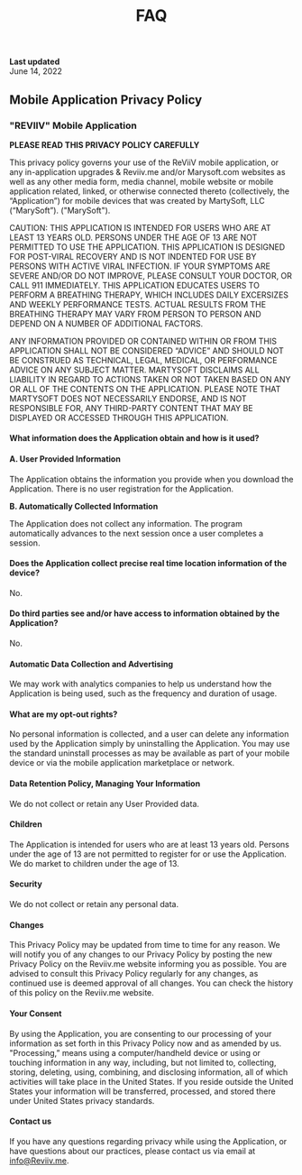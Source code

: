 ﻿---
layout: page
title: FAQ
include_in_header: true
---

**Last updated**  
June 14, 2022

## Mobile Application Privacy Policy

###  &quot;REVIIV&quot; Mobile Application

**PLEASE READ THIS PRIVACY POLICY CAREFULLY**

This privacy policy governs your use of the ReViiV mobile application, or any in-application upgrades & Reviiv.me and/or Marysoft.com websites as well as any other media form, media channel, mobile website or mobile application related, linked, or otherwise connected thereto (collectively, the “Application”) for mobile devices that was created by MartySoft, LLC (“MarySoft”). (&quot;MarySoft&quot;).

CAUTION:  THIS APPLICATION IS INTENDED FOR USERS WHO ARE AT LEAST 13 YEARS OLD.  PERSONS UNDER THE AGE OF 13 ARE NOT PERMITTED TO USE THE APPLICATION. THIS APPLICATION IS DESIGNED FOR POST-VIRAL RECOVERY AND IS NOT INDENTED FOR USE BY PERSONS WITH ACTIVE VIRAL INFECTION.  IF YOUR SYMPTOMS ARE SEVERE AND/OR DO NOT IMPROVE, PLEASE CONSULT YOUR DOCTOR, OR CALL 911 IMMEDIATELY.  THIS APPLICATION EDUCATES USERS TO PERFORM A BREATHING THERAPY, WHICH INCLUDES DAILY EXCERSIZES AND WEEKLY PERFORMANCE TESTS.  ACTUAL RESULTS FROM THE BREATHING THERAPY MAY VARY FROM PERSON TO PERSON AND DEPEND ON A NUMBER OF ADDITIONAL FACTORS.

ANY INFORMATION PROVIDED OR CONTAINED WITHIN OR FROM THIS APPLICATION SHALL NOT BE CONSIDERED “ADVICE” AND SHOULD NOT BE CONSTRUED AS TECHNICAL, LEGAL, MEDICAL, OR PERFORMANCE ADVICE ON ANY SUBJECT MATTER.   MARTYSOFT DISCLAIMS ALL LIABILITY IN REGARD TO ACTIONS TAKEN OR NOT TAKEN BASED ON ANY OR ALL OF THE CONTENTS ON THE APPLICATION. PLEASE NOTE THAT MARTYSOFT DOES NOT NECESSARILY ENDORSE, AND IS NOT RESPONSIBLE FOR, ANY THIRD-PARTY CONTENT THAT MAY BE DISPLAYED OR ACCESSED THROUGH THIS APPLICATION.


#### What information does the Application obtain and how is it used?

#### A. User Provided Information

The Application obtains the information you provide when you download the Application. There is no user registration for the Application.

**B. Automatically Collected Information**

The Application does not collect any information.  The program automatically advances to the next session once a user completes a session.

#### Does the Application collect precise real time location information of the device?

No.

#### Do third parties see and/or have access to information obtained by the Application?

No.

#### Automatic Data Collection and Advertising

We may work with analytics companies to help us understand how the Application is being used, such as the frequency and duration of usage.

#### What are my opt-out rights?

No personal information is collected, and a user can delete any information used by the Application simply by uninstalling the Application. You may use the standard uninstall processes as may be available as part of your mobile device or via the mobile application marketplace or network.

#### Data Retention Policy, Managing Your Information

We do not collect or retain any User Provided data.

#### Children

The Application is intended for users who are at least 13 years old.  Persons under the age of 13 are not permitted to register for or use the Application.   We do market to children under the age of 13.

#### Security

We do not collect or retain any personal data.

#### Changes

This Privacy Policy may be updated from time to time for any reason. We will notify you of any changes to our Privacy Policy by posting the new Privacy Policy on the Reviiv.me website informing you as possible. You are advised to consult this Privacy Policy regularly for any changes, as continued use is deemed approval of all changes. You can check the history of this policy on the Reviiv.me website.

#### Your Consent

By using the Application, you are consenting to our processing of your information as set forth in this Privacy Policy now and as amended by us. "Processing,” means using a computer/handheld device or using or touching information in any way, including, but not limited to, collecting, storing, deleting, using, combining, and disclosing information, all of which activities will take place in the United States. If you reside outside the United States your information will be transferred, processed, and stored there under United States privacy standards.

#### Contact us

If you have any questions regarding privacy while using the Application, or have questions about our practices, please contact us via email at info@Reviiv.me.
